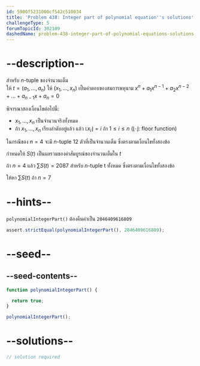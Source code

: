 ```yaml
---
id: 5900f5231000cf542c510034
title: 'Problem 438: Integer part of polynomial equation''s solutions'
challengeType: 5
forumTopicId: 302109
dashedName: problem-438-integer-part-of-polynomial-equations-solutions
---
```


# --description--

สำหรับ $n$-tuple ของจำนวนเต็ม  
ให้ $t = (a_1, \ldots, a_n)$ ให้ $(x_1, \ldots, x_n)$ เป็นคำตอบของสมการพหุนาม $x^n + a_1x^{n - 1} + a_2x^{n - 2} + \ldots + a_{n - 1}x + a_n = 0$

พิจารณาสองเงื่อนไขต่อไปนี้:

- $x_1, \ldots, x_n$ เป็นจำนวนจริงทั้งหมด
- ถ้า $x_1, ..., x_n$ เรียงลำดับอยู่แล้ว แล้ว $⌊x_i⌋ = i$ ถ้า $1 ≤ i ≤ n$ ($⌊·⌋:$ floor function)

ในกรณีของ $n = 4$ จะมี $n$-tuple 12 ตัวที่เป็นจำนวนเต็ม ซึ่งตรงตามเงื่อนไขทั้งสองข้อ

กำหนดให้ $S(t)$ เป็นผลรวมของค่าสัมบูรณ์ของจำนวนเต็มใน $t$

ถ้า $n = 4$ แล้ว $\sum S(t) = 2087$ สำหรับ $n$-tuple t ทั้งหมด ซึ่งตรงตามเงื่อนไขทั้งสองข้อ

ให้หา $\sum S(t)$ ถ้า $n = 7$

# --hints--

`polynomialIntegerPart()` ต้องคืนค่าเป็น `2046409616809`

```js
assert.strictEqual(polynomialIntegerPart(), 2046409616809);
```

# --seed--

## --seed-contents--

```js
function polynomialIntegerPart() {

  return true;
}

polynomialIntegerPart();
```

# --solutions--

```js
// solution required
```
